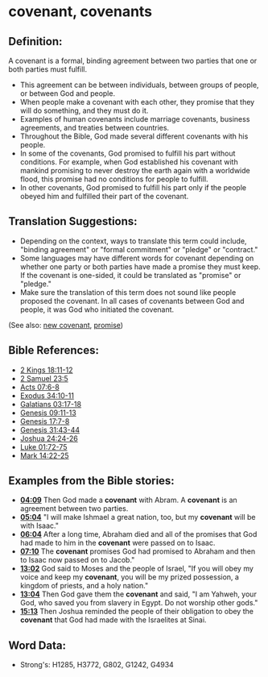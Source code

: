 # covenant, covenants #

## Definition: ##

A covenant is a formal, binding agreement between two parties that one or both parties must fulfill.

* This agreement can be between individuals, between groups of people, or between God and people.
* When people make a covenant with each other, they promise that they will do something, and they must do it.
* Examples of human covenants include marriage covenants, business agreements, and treaties between countries.
* Throughout the Bible, God made several different covenants with his people.
* In some of the covenants, God promised to fulfill his part without conditions. For example, when God established his covenant with mankind promising to never destroy the earth again with a worldwide flood, this promise had no conditions for people to fulfill.
* In other covenants, God promised to fulfill his part only if the people obeyed him and fulfilled their part of the covenant.

## Translation Suggestions: ##

* Depending on the context, ways to translate this term could include, "binding agreement" or "formal commitment" or "pledge" or "contract."
* Some languages may have different words for covenant depending on whether one party or both parties have made a promise they must keep. If the covenant is one-sided, it could be translated as "promise" or "pledge."
* Make sure the translation of this term does not sound like people proposed the covenant. In all cases of covenants between God and people, it was God who initiated the covenant.

(See also: [new covenant](../kt/newcovenant.md), [promise](../kt/promise.md))

## Bible References: ##

* [2 Kings 18:11-12](rc://en/tn/help/2ki/18/11)
* [2 Samuel 23:5](rc://en/tn/help/2sa/23/05)
* [Acts 07:6-8](rc://en/tn/help/act/07/06)
* [Exodus 34:10-11](rc://en/tn/help/exo/34/10)
* [Galatians 03:17-18](rc://en/tn/help/gal/03/17)
* [Genesis 09:11-13](rc://en/tn/help/gen/09/11)
* [Genesis 17:7-8](rc://en/tn/help/gen/17/07)
* [Genesis 31:43-44](rc://en/tn/help/gen/31/43)
* [Joshua 24:24-26](rc://en/tn/help/jos/24/24)
* [Luke 01:72-75](rc://en/tn/help/luk/01/72)
* [Mark 14:22-25](rc://en/tn/help/mrk/14/22)

## Examples from the Bible stories: ##

* __[04:09](rc://en/tn/help/obs/04/09)__ Then God made a __covenant__  with Abram. A __covenant__  is an agreement between two parties.
* __[05:04](rc://en/tn/help/obs/05/04)__ "I will make Ishmael a great nation, too, but my __covenant__  will be with Isaac."
* __[06:04](rc://en/tn/help/obs/06/04)__ After a long time, Abraham died and all of the promises that God had made to him in the __covenant__  were passed on to Isaac.
* __[07:10](rc://en/tn/help/obs/07/10)__ The __covenant__  promises God had promised to Abraham and then to Isaac now passed on to Jacob."
* __[13:02](rc://en/tn/help/obs/13/02)__ God said to Moses and the people of Israel, "If you will obey my voice and keep my __covenant__, you will be my prized possession, a kingdom of priests, and a holy nation."
* __[13:04](rc://en/tn/help/obs/13/04)__ Then God gave them the __covenant__  and said, "I am Yahweh, your God, who saved you from slavery in Egypt. Do not worship other gods."
* __[15:13](rc://en/tn/help/obs/15/13)__ Then Joshua reminded the people of their obligation to obey the __covenant__  that God had made with the Israelites at Sinai.


## Word Data: ##

* Strong's: H1285, H3772, G802, G1242, G4934

